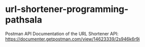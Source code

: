 # url-shortener-programming-pathsala

Postman API Documentation of the URL Shortener API: https://documenter.getpostman.com/view/14623339/2s946k6r9i
